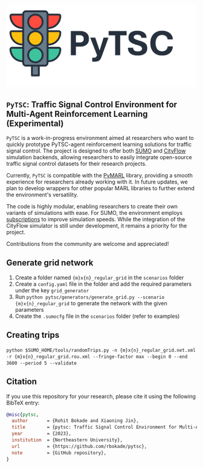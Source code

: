 ![PyTSC Logo](./pytsc_logo.png)

## `PyTSC`: Traffic Signal Control Environment for Multi-Agent Reinforcement Learning (Experimental)

`PyTSC` is a work-in-progress environment aimed at researchers who want to quickly prototype PyTSC-agent reinforcement learning solutions for traffic signal control. The project is designed to offer both [SUMO](https://github.com/eclipse/sumo) and [CityFlow](https://github.com/cityflow-project/CityFlow) simulation backends, allowing researchers to easily integrate open-source traffic signal control datasets for their research projects.

Currently, `PyTSC` is compatible with the [PyMARL](https://github.com/oxwhirl/pymarl) library, providing a smooth experience for researchers already working with it. In future updates, we plan to develop wrappers for other popular MARL libraries to further extend the environment's versatility.

The code is highly modular, enabling researchers to create their own variants of simulations with ease. For SUMO, the environment employs [subscriptions](https://sumo.dlr.de/docs/FAQ.html#traci) to improve simulation speeds. While the integration of the CityFlow simulator is still under development, it remains a priority for the project.

Contributions from the community are welcome and appreciated!

## Generate grid network
1. Create a folder named `{m}x{n}_regular_grid` in the `scenarios` folder
2. Create a `config.yaml` file in the folder and add the required parameters under the key `grid_generator`
3. Run `python pytsc/generators/generate_grid.py --scenario {m}x{n}_regular_grid` to generate the network with the given parameters
4. Create the `.sumocfg` file in the `scenarios` folder (refer to examples)

## Creating trips
`python $SUMO_HOME/tools/randomTrips.py -n {m}x{n}_regular_grid.net.xml -r {m}x{n}_regular_grid.rou.xml --fringe-factor max --begin 0 --end 3600 --period 5 --validate`


## Citation

If you use this repository for your research, please cite it using the following BibTeX entry:

```bibtex
@misc{pytsc,
  author       = {Rohit Bokade and Xiaoning Jin},
  title        = {pytsc: Traffic Signal Control Environment for Multi-Agent Reinforcement Learning},
  year         = {2023},
  institution  = {Northeastern University},
  url          = {https://github.com/rbokade/pytsc},
  note         = {GitHub repository},
}
